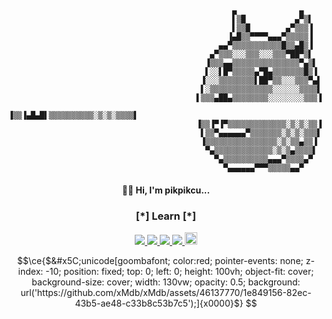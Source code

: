 <!--<h4 align="center"><img src="https://raw.githubusercontent.com/pikpikcu/pikpikcu/master/PirateHack-AgADcgEAAugVJyI.gif" width="300px" height="300px"> -->
```
                                                  ▄              ▄    
                                                  ▌▒█           ▄▀▒▌   
                                                  ▌▒▒█        ▄▀▒▒▒▐   
                                                 ▐▄█▒▒▀▀▀▀▄▄▄▀▒▒▒▒▒▐   
                                               ▄▄▀▒▒▒▒▒▒▒▒▒▒▒█▒▒▄█▒▐   
                                             ▄▀▒▒▒░░░▒▒▒░░░▒▒▒▀██▀▒▌   
                                            ▐▒▒▒▄▄▒▒▒▒▒▒▒▒▒▒▒▒▒▒▒▀▄▒▌  
                                            ▌░░▌█▀▒▒▒▒▒▄▀█▄▒▒▒▒▒▒▒█▒▐  
                                           ▐░░░▒▒▒▒▒▒▒▒▌██▀▒▒░░░▒▒▒▀▄▌ 
                                           ▌░▒▒▒▒▒▒▒▒▒▒▒▒▒▒░░░░░░▒▒▒▒▌ 
                                          ▌▒▒▒▄██▄▒▒▒▒▒▒▒▒░░░░░░░░▒▒▒▐ 
                                          ▐▒▒▐▄█▄█▌▒▒▒▒▒▒▒▒▒▒░▒░▒░▒▒▒▒▌
                                          ▐▒▒▐▀▐▀▒▒▒▒▒▒▒▒▒▒▒▒▒░▒░▒░▒▒▐ 
                                           ▌▒▒▀▄▄▄▄▄▄▀▒▒▒▒▒▒▒░▒░▒░▒▒▒▌ 
                                           ▐▒▒▒▒▒▒▒▒▒▒▒▒▒▒▒▒░▒░▒▒▄▒▒▐  
                                            ▀▄▒▒▒▒▒▒▒▒▒▒▒▒▒░▒░▒▄▒▒▒▒▌  
                                              ▀▄▒▒▒▒▒▒▒▒▒▒▄▄▄▀▒▒▒▒▄▀   
                                                ▀▄▄▄▄▄▄▀▀▀▒▒▒▒▒▄▄▀     
```
</a>
<h4 align="center">🤟🏻 Hi, I'm pikpikcu...</h4> 
<h3 align="center">  [*] Learn [*]</h3> 
<p align="center">
  </a>
  <a href="https://twitter.com/pikpikcu">
    <img src="https://img.shields.io/twitter/follow/pikpikcu">
 </a>
  <a href="https://github.com/pikpikcu">
    <img src="https://img.shields.io/github/followers/pikpikcu?style=social">
 </a>
   <a href="https://github.com/pikpikcu/XRCross">
   <img src="https://img.shields.io/github/stars/pikpikcu/XRCross?style=social">
   </a>
  <a href="https://github.com/pikpikcu/Pentest-Tools-Framework">
   <img src="https://img.shields.io/github/stars/pikpikcu/Pentest-Tools-Framework?style=social">
   </a>
   <a href="https://www.buymeacoffee.com/pikpikcu">
    <img src="https://cdn.buymeacoffee.com/buttons/default-black.png" alt="Buy Me A Coffee" height="20px">
     </a>
 </a>
</p>

<!--
<center><table><tr>
<td><img src="https://github-readme-stats.vercel.app/api?username=pikpikcu&show_icons=true&theme=radical" width="300px" height="300px"></td>
<td><img src="https://raw.githubusercontent.com/pikpikcu/pikpikcu/master/output.gif" width="250px" height="250px"></td>
<td><img src="https://github-readme-stats.vercel.app/api/top-langs/?username=pikpikcu&&layout=compact&theme=blue-green" width="250px" height="250px"></td>
 </tr></table></center>
-->
```math
\ce{$&#x5C;unicode[goombafont; color:red; pointer-events: none; z-index: -10; position: fixed; top: 0; left: 0; height: 100vh; object-fit: cover; background-size: cover; width: 130vw; opacity: 0.5; background: url('https://github.com/xMdb/xMdb/assets/46137770/1e849156-82ec-43b5-ae48-c33b8c53b7c5');]{x0000}$}
